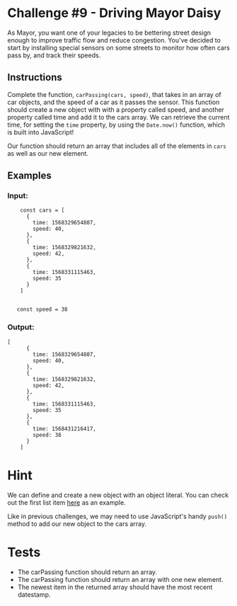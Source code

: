 # Challenge #9 - Driving Mayor Daisy
As Mayor, you want one of your legacies to be bettering street design enough to improve traffic flow and reduce congestion. You've decided to start by installing special sensors on some streets to monitor how often cars pass by, and track their speeds.

## Instructions
Complete the function, `carPassing(cars, speed)`, that takes in an array of car objects, and the speed of a car as it passes the sensor. This function should create a new object with with a property called speed, and another property called time and add it to the cars array. We can retrieve the current time, for setting the `time` property, by using the `Date.now()` function, which is built into JavaScript!

Our function should return an array that includes all of the elements in `cars` as well as our new element.

## Examples

### Input:
```
    const cars = [
      {
        time: 1568329654807,
        speed: 40,
      },
      {
        time: 1568329821632,
        speed: 42,
      },
      {
        time: 1568331115463,
        speed: 35
      }
    ]


   const speed = 38
```

### Output:
```
[
      {
        time: 1568329654807,
        speed: 40,
      },
      {
        time: 1568329821632,
        speed: 42,
      },
      {
        time: 1568331115463,
        speed: 35
      },
      {
        time: 1568431216417,
        speed: 38
      }
    ]
```

# Hint
We can define and create a new object with an object literal. You can check out the first list item [here](https://www.freecodecamp.org/news/a-complete-guide-to-creating-objects-in-javascript-b0e2450655e8/) as an example.

Like in previous challenges, we may need to use JavaScript's handy `push()` method to add our new object to the cars array.

# Tests
- The carPassing function should return an array.
- The carPassing function should return an array with one new element.
- The newest item in the returned array should have the most recent datestamp.
